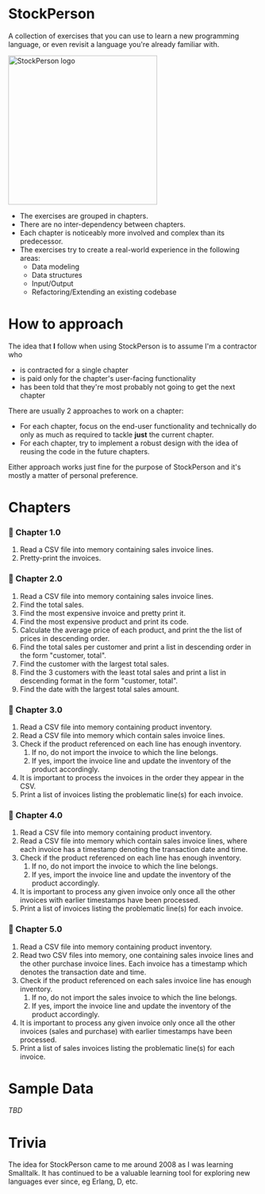 # StockPerson

A collection of exercises that you can use to learn a new programming language, or even revisit a
language you're already familiar with.

<img alt="StockPerson logo" src="https://imgur.com/Df344bg.png" style="height: 300px; width: 300px; vertical-align: top" /> 

* The exercises are grouped in chapters.
* There are no inter-dependency between chapters.
* Each chapter is noticeably more involved and complex than its predecessor.
* The exercises try to create a real-world experience in the following areas:
  - Data modeling
  - Data structures
  - Input/Output
  - Refactoring/Extending an existing codebase

# How to approach

The idea that **I** follow when using StockPerson is to assume I'm a contractor who
* is contracted for a single chapter
* is paid only for the chapter's user-facing functionality
* has been told that they're most probably not going to get the next chapter

There are usually 2 approaches to work on a chapter:
* For each chapter, focus on the end-user functionality and technically do only as much as required
  to tackle **just** the current chapter.
* For each chapter, try to implement a robust design with the idea of reusing the code in the future
  chapters.

Either approach works just fine for the purpose of StockPerson and it's mostly a matter of personal
preference.

# Chapters

### 📗 Chapter 1.0

1. Read a CSV file into memory containing sales invoice lines.
2. Pretty-print the invoices.

### 📗 Chapter 2.0

1. Read a CSV file into memory containing sales invoice lines.
2. Find the total sales.
3. Find the most expensive invoice and pretty print it.
4. Find the most expensive product and print its code.
5. Calculate the average price of each product, and print the the list of prices in descending
   order.
6. Find the total sales per customer and print a list in descending order in the form "customer,
   total".
7. Find the customer with the largest total sales.
8. Find the 3 customers with the least total sales and print a list in descending format in the form
   "customer, total".
9. Find the date with the largest total sales amount.

### 📗 Chapter 3.0

1. Read a CSV file into memory containing product inventory.
2. Read a CSV file into memory which contain sales invoice lines.
3. Check if the product referenced on each line has enough inventory.
   1. If no, do not import the invoice to which the line belongs.
   2. If yes, import the invoice line and update the inventory of the product accordingly.
4. It is important to process the invoices in the order they appear in the CSV.
5. Print a list of invoices listing the problematic line(s) for each invoice.

### 📗 Chapter 4.0

1. Read a CSV file into memory containing product inventory.
2. Read a CSV file into memory which contain sales invoice lines, where each invoice has a timestamp
   denoting the transaction date and time.
3. Check if the product referenced on each line has enough inventory.
   1. If no, do not import the invoice to which the line belongs.
   2. If yes, import the invoice line and update the inventory of the product accordingly.
4. It is important to process any given invoice only once all the other invoices with earlier
   timestamps have been processed.
5. Print a list of invoices listing the problematic line(s) for each invoice.

### 📗 Chapter 5.0

1. Read a CSV file into memory containing product inventory.
2. Read two CSV files into memory, one containing sales invoice lines and the other purchase invoice
   lines. Each invoice has a timestamp which denotes the transaction date and time.
3. Check if the product referenced on each sales invoice line has enough inventory.
   1. If no, do not import the sales invoice to which the line belongs.
   2. If yes, import the invoice line and update the inventory of the product accordingly.
4. It is important to process any given invoice only once all the other invoices (sales and
   purchase) with earlier timestamps have been processed.
5. Print a list of sales invoices listing the problematic line(s) for each invoice.

# Sample Data

_TBD_

# Trivia

The idea for StockPerson came to me around 2008 as I was learning Smalltalk. It has continued to be
a valuable learning tool for exploring new languages ever since, eg Erlang, D, etc.
